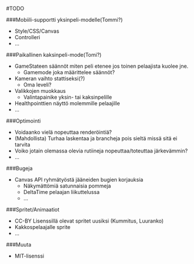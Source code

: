 #TODO

###Mobiili-supportti yksinpeli-modelle(Tommi?)
- Style/CSS/Canvas
- Controlleri
- ...

###Paikallinen kaksinpeli-mode(Tomi?)
- GameStateen säännöt miten peli etenee jos toinen pelaajista kuolee jne.
  - Gamemode joka määrittelee säännöt?
- Kameran vaihto stattiseksi(?)
  - Oma leveli?
- Valikkojen muokkaus
  - Valintapainike yksin- tai kaksinpelille
- Healthpointtien näyttö molemmille pelaajille
- ...

###Optimointi
- Voidaanko vielä nopeuttaa renderöintiä?
- (Mahdollista) Turhaa laskentaa ja brancheja pois sieltä missä sitä ei tarvita
- Voiko jotain olemassa olevia rutiineja nopeuttaa/toteuttaa järkevämmin?
- ...

###Bugeja
- Canvas API ryhmätyöstä jääneiden bugien korjauksia
  - Näkymättömiä satunnaisia pommeja
  - DeltaTime pelaajan liikuttelussa
  - ...

###Spritet/Animaatiot
- CC-BY Lisenssillä olevat spritet uusiksi (Kummitus, Luuranko)
- Kakkospelaajalle sprite
- ...

###Muuta
- MIT-lisenssi